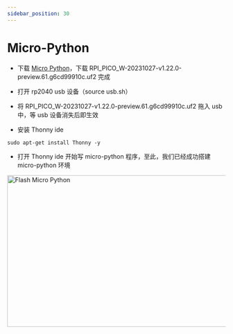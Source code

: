 ```yaml
---
sidebar_position: 30
---
```


# Micro-Python

- 下载 [Micro Python](https://micropython.org/download/RPI_PICO/)，下载 RPI_PICO_W-20231027-v1.22.0-preview.61.g6cd99910c.uf2 完成

- 打开 rp2040 usb 设备（source usb.sh）

- 将 RPI_PICO_W-20231027-v1.22.0-preview.61.g6cd99910c.uf2 拖入 usb 中，等 usb 设备消失后即生效

- 安装 Thonny ide

```
sudo apt-get install Thonny -y
```

- 打开 Thonny ide 开始写 micro-python 程序，至此，我们已经成功搭建 micro-python 环境

<img src="/img/x/x2l/flash_micro_python.webp" alt="Flash Micro Python" height="350" width="700" />
